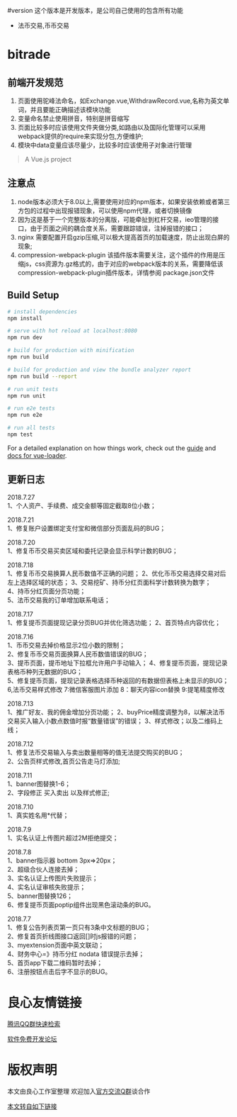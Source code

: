 #version
这个版本是开发版本，是公司自己使用的包含所有功能
- 法币交易,币币交易

# bitrade

## 前端开发规范
1. 页面使用驼峰法命名，如Exchange.vue,WithdrawRecord.vue,名称为英文单词，并且要能正确描述该模块功能
2. 变量命名禁止使用拼音，特别是拼音缩写
3. 页面比较多时应该使用文件夹做分类,如路由以及国际化管理可以采用webpack提供的require来实现分包,方便维护;
4. 模块中data变量应该尽量少，比较多时应该使用子对象进行管理

> A Vue.js project
## 注意点
1. node版本必须大于8.0以上,需要使用对应的npm版本，如果安装依赖或者第三方包的过程中出现报错现象，可以使用npm代理，或者切换镜像
2. 因为这是基于一个完整版本的分离版，可能牵扯到杠杆交易，ieo管理的接口，由于页面之间的耦合度关系，需要跟踪错误，注掉报错的接口；
3. nginx 需要配置开启gzip压缩,可以极大提高首页的加载速度，防止出现白屏的现象;
4. compression-webpack-plugin 该插件版本需要关注，这个插件的作用是压缩js，css资源为.gz格式的，由于对应的webpack版本的关系，需要降低该compression-webpack-plugin插件版本，详情参阅 package.json文件



## Build Setup

``` bash
# install dependencies
npm install

# serve with hot reload at localhost:8080
npm run dev

# build for production with minification
npm run build

# build for production and view the bundle analyzer report
npm run build --report

# run unit tests
npm run unit

# run e2e tests
npm run e2e

# run all tests
npm test
```

For a detailed explanation on how things work, check out the [guide](http://u.720life.cn/g/ccc863ff3c50910713546545d55dfc23e9ac185cec01d48f3e2685ba0355c450924049249f27d15b18089863ff85ef5c) and [docs for vue-loader](http://u.720life.cn/g/52e9e4127a7148bfb51aad6bd35973c9001f49abb4ffa9f8150c1f15c44be0c0d5ac4c2954c5eda516b2f7e053bad82e).


## 更新日志  
2018.7.27   
1、个人资产、手续费、成交金额等固定截取8位小数； 

2018.7.21   
1、修复账户设置绑定支付宝和微信部分页面乱码的BUG； 

2018.7.20   
1、修复币币交易买卖区域和委托记录会显示科学计数的BUG；   

2018.7.18   
1、修复币币交易换算人民币数值不正确的问题； 
2、优化币币交易选择交易对后左上选择区域的状态； 
3、交易挖矿、持币分红页面科学计数转换为数字；  
4、持币分红页面分页功能；  
5、法币交易我的订单增加联系电话；  

2018.7.17   
1、修复提币页面提现记录分页BUG并优化筛选功能； 
2、首页特点内容优化；  

2018.7.16   
1、币币交易去掉价格显示2位小数的限制；  
2、修复币币交易页面换算人民币数值错误的BUG；  
3、提币页面，提币地址下拉框允许用户手动输入； 
4、修复提币页面，提现记录表格币种列无数据的BUG；  
5、修复提币页面，提现记录表格选择币种返回的有数据但表格上未显示的BUG；  
6,法币交易样式修改
7:微信客服图片添加
8：聊天内容icon替换
9:提笔精度修改  

2018.7.13   
1、推广好友、我的佣金增加分页功能； 
2、buyPrice精度调整为8，以解决法币交易买入输入小数点数值时报“数量错误”的错误； 
3、样式修改；以及二维码上线； 

2018.7.12   
1、修复法币交易输入与卖出数量相等的值无法提交购买的BUG；  
2、公告页样式修改,首页公告走马灯添加;

2018.7.11   
1、banner图替换1-6；  
2、字段修正 买入卖出 以及样式修正;

2018.7.10  
1、真实姓名用*代替；  

2018.7.9   
1、实名认证上传图片超过2M拒绝提交；

2018.7.8  
1、banner指示器 bottom 3px=>20px；  
2、超级合伙人连接去掉；  
3、实名认证上传图片失败提示；   
4、实名认证审核失败提示；  
5、banner图替换126；  
6、修复提币页面poptip组件出现黑色滚动条的BUG。  

2018.7.7  
1、修复公告列表页第一页只有3条中文标题的BUG；  
2、修复首页折线图接口返回[]时js报错的问题；  
3、myextension页面中英文联动；  
4、财务中心=》持币分红 nodata 错误提示去掉；  
5、首页app下载二维码暂时去掉；  
6、注册按钮点击后字不显示的BUG。  


 # 良心友情链接

[腾讯QQ群快速检索](http://u.720life.cn/s/8cf73f7c)

[软件免费开发论坛](http://u.720life.cn/s/bbb01dc0)

# 版权声明 

本文由良心工作室整理 欢迎加入[官方交流Q群](https://u.720life.cn/s/f2316816)谈合作

[本文转自如下链接](http://u.720life.cn/g/2e71d0f0a5c601172267ba20d3a43c6ea208a4be177d8da06066adff1c4d64d084c32c3209ce745c70b63de0a22d0b219ba1b2ddd4dd0d07a9f736b0a5fd5d47)